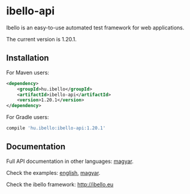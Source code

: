 # ibello-api
Ibello is an easy-to-use automated test framework for web applications.

The current version is 1.20.1.

## Installation

For Maven users:

```xml
<dependency>
    <groupId>hu.ibello</groupId>
    <artifactId>ibello-api</artifactId>
    <version>1.20.1</version>
</dependency>
```

For Gradle users:

```groovy
compile 'hu.ibello:ibello-api:1.20.1'
```

## Documentation

Full API documentation in other languages: [magyar](documentation/API.hu.md).

Check the examples: [english](documentation/API-EXAMPLES.md), [magyar](documentation/API-EXAMPLES.hu.md).

Check the ibello framework: http://ibello.eu

